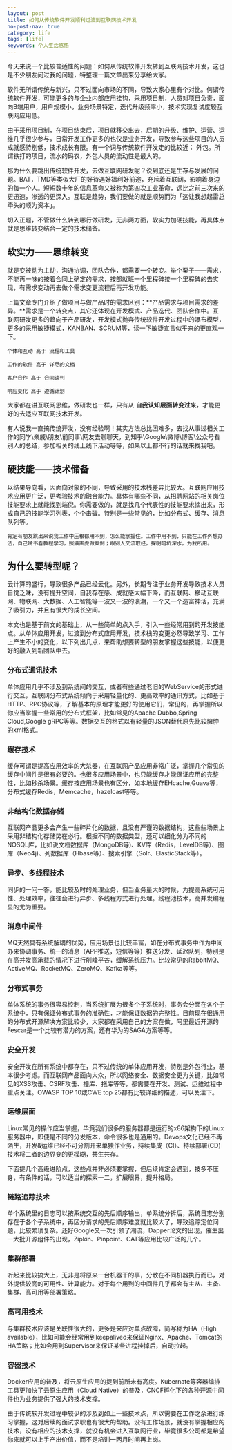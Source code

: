 ```yaml
---
layout: post
title: 如何从传统软件开发顺利过渡到互联网技术开发
no-post-nav: true
category: life
tags: [life]
keywords: 个人生活感悟
---
```


今天来说一个比较普适性的问题：如何从传统软件开发转到互联网技术开发，这也是不少朋友问过我的问题，特整理一篇文章出来分享给大家。

软件无所谓传统与新兴，只不过面向市场的不同，导致大家心里有个对比。何谓传统软件开发，可能更多的与企业内部应用挂钩，采用项目制，人员对项目负责，面向B端用户，用户规模小，业务场景特定，迭代升级频率小，技术实现复试度较互联网应用低。

由于采用项目制，在项目结束后，项目就移交出去，后期的升级、维护、运营、运维几乎很少参与，日常开发工作更多的也仅是业务开发，导致参与这些项目的人员成就感特别低，技术成长有限。有一个词与传统软件开发走的比较近： 外包。所谓铁打的项目，流水的码农，外包人员的流动性是最大的。

那为什么要跳出传统软件开发，去做互联网研发呢？说到底还是生存与发展的问题。BAT，TMD等类似大厂的好待遇好福利好前途，充斥着互联网，影响着身边的每一个人。短短数十年的信息革命又被称为第四次工业革命，远比之前三次来的更迅速，渗透的更深入。互联是趋势，我们要做的就是顺势而为「这让我想起雷总牵头的顺为资本」。

切入正题，不管做什么转到哪行做研发，无非两方面，软实力加硬技能，再具体点就是思维转变结合一定的技术储备。

## 软实力——思维转变

就是变被动为主动，沟通协调，团队合作，都需要一个转变。举个栗子——需求，不能再一味的按着合同上确定的需求，按部就班一个里程碑接一个里程碑的去实现，有需求变动再去做个需求变更流程后再开发功能。

上篇文章专门介绍了做项目与做产品时的需求区别：**产品需求与项目需求的差异。**需求是一个转变点，其它还体现在开发模式、产品迭代、团队合作中。互联网研发更多的趋向于产品研发，开发模式抛弃传统软件开发过程中的瀑布模型，更多的采用敏捷模式，KANBAN、SCRUM等，读一下敏捷宣言似乎来的更直观一下。

    个体和互动 高于 流程和工具 
    
    工作的软件 高于 详尽的文档 
    
    客户合作 高于 合同谈判 
    
    响应变化 高于 遵循计划

大家都在讲互联网思维，做研发也一样，只有从 **自我认知层面转变过来**，才能更好的去适应互联网技术开发。

有人说我一直搞传统开发，没有经验啊！其实方法总比困难多，去找从事过相关工作的同学\亲戚\朋友\前同事\网友去聊聊天，到知乎\Google\微博\博客\公众号看别人的总结，参加相关的线上线下活动等等，如果以上都不行的话就来找我吧。

## 硬技能——技术储备

以结果导向看，因面向对象的不同，导致采用的技术栈差异比较大。互联网应用技术应用更广泛，更考验技术的融合能力。具体有哪些不同，从招聘网站的相关岗位技能要求上就能找到端倪。你需要做的，就是找几个代表性的技能要求摘出来，形成自己的技能学习列表，个个击破。特别是一些常见的，比如分布式、缓存、消息队列等。

    肯定有朋友跳出来说我工作中压根都用不到，怎么能掌握住。工作中用不到，只能在工作外想办法，自己啃书看教程学习，照猫画虎做案例；跟别人交流取经，探明暗坑深水，为我所用。
    
## 为什么要转型呢？

云计算的盛行，导致很多产品已经云化。另外，长期专注于业务开发导致技术人员自觉乏味，没有提升空间，自我存在感、成就感大幅下降，而互联网、移动互联网、物联网、大数据、人工智能等一波又一波的浪潮，一个又一个造富神话，充满了吸引力，并且有很大的成长空间。

本文也是基于前文的基础上，从一些简单的点入手，引入一些经常用到的开发技能点。从单体应用开发，过渡到分布式应用开发，技术栈的变更必然导致学习、工作上产生不小的变化，以下列出几点，来帮助想要转型的朋友掌握这些技能，以便更好的融入到新团队中去。

### 分布式通讯技术

单体应用几乎不涉及到系统间的交互，或者有些通过老旧的WebService的形式进行交互，互联网分布式系统倾向于采用轻量化的、更高效率的通讯方式，比如基于HTTP、RPC协议等，了解基本的原理才能更好的使用它们，常见的，再掌握所以你应当掌握一些常用的分布式框架，比如常见的Apache Dubbo,Spring Cloud,Google gRPC等等。数据交互的格式以有轻量的JSON替代原先比较臃肿的xml格式。



### 缓存技术

缓存可谓是提高应用效率的大杀器，在互联网产品应用非常广泛，掌握几个常见的缓存中间件是很有必要的。也很多应用场景中，也只能缓存才能保证应用的完整性，比如秒杀场景。缓存按应用场景也有区分，如本地缓存EHcache,Guava等，分布式缓存Redis，Memcache，hazelcast等等。



### 非结构化数据存储

互联网产品更多会产生一些碎片化的数据，且没有严谨的数据结构，这些些场景上采用非结构化存储势在必行。根据不同的数据类型，还可以细化分为不同的NOSQL库，比如说文档数据库（MongoDB等)、KV库（Redis，LevelDB等）、图库（Neo4j)、列数据库（Hbase等）、搜索引擎（Solr、ElasticStack等）。



### 异步、多线程技术

同步的一问一答，能比较及时的处理业务，但当业务量大的时候，为提高系统可用性、处理效率，往往会进行异步、多线程方式进行处理。线程池技术，高并发编程显的尤为重要。



### 消息中间件

MQ天然具有系统解耦的优势，应用场景也比较丰富，如在分布式事务中作为中间办来协调事务、统一的消息（APP推送，短信等等）推送分发、延迟队列，特别是在高并发高承载的情况下进行削峰平谷，缓解系统压力。比较常见的RabbitMQ、ActiveMQ、RocketMQ、ZeroMQ、Kafka等等。



### 分布式事务

单体系统的事务很容易控制，当系统扩展为很多个子系统时，事务会分面在各个子系统中，只有保证分布式事务的准确性，才能保证数据的完整性。目前现在很通用的分布式开源解决方案比较少，大家都在采用自己的方案在做，阿里最近开源的Fescar是一个比较有潜力的方案，还有华为的SAGA方案等等。



### 安全开发

安全开发在所有系统中都存在，只不过传统的单体应用开发，特别是外包行业，基本很少考虑。而互联网产品面向大众，所以网络安全、数据安全更为关键，比如常见的XSS攻击、CSRF攻击、撞库、拖库等等，都需要在开发、测试、运维过程中重点关注。OWASP TOP 10或CWE top 25都有比较详细的描述，可以关注下。



### 运维层面

Linux常见的操作应当掌握，毕竟我们很多的服务器都是运行的x86架构下的Linux服务器中，即便是不同的分发版本，命令很多也是通用的。Devops文化已经不再陌生，开发&运维已经不可分割开来单独作业务，持续集成（CI）、持续部署(CD)技术将二者的边界变的更模糊，共生共存。



下面提几个高级进阶点，这些点并非必须要掌握，但后续肯定会遇到，技多不压身，有条件的话，可以适当的探索一二，扩展眼界，提升格局。


### 链路追踪技术

单个系统里的日志可以按系统交互的先后顺序输出，单系统分拆后，系统日志分别存在于各个子系统中，再区分请求的先后顺序难度就比较大了，导致追踪定位问题，比较繁琐复杂。还好Google又一次引领了潮流，Dapper论文的出现，催生出一大批开源组件的出现，Zipkin、Pinpoint、CAT等应用比较广泛的几个。



### 集群部署

听起来比较搞大上，无非是将原来一台机器干的事，分散在不同机器执行而已，对外提供较高的可用性、计算能力。对于每个用到的中间件几乎都会有主从、主备、集群、高可用等部署策略。



### 高可用技术

与集群技术应该是关联性很大的，更多是来应对单点故障，简写称为HA（High available），比如可能会经常用到keepalived来保证Nginx、Apache、Tomcat的HA策略；比如会用到Supervisor来保证某些进程挂掉后，自动拉起。



### 容器技术

Docker应用的普及，将云原生应用的提到前所未有高度。Kubernate等容器编排工具更加快了云原生应用（Cloud Native）的普及，CNCF孵化下的各种开源中间件也为业务提供了强大的技术支撑。



由于传统软开发过程中较少的涉及到如上一些技术点，所以需要在工作之余进行练习掌握，这对后续的面试求职也有很大的帮助。没有工作场景，就没有掌握相应的技术，没有相应的技术支撑，就没有机会进入互联网行业，毕竟很多公司都是希望你来就可以上手产出价值，而不是培训一两月时间再上岗。

